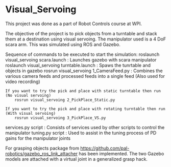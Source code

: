 # Visual_Servoing

This project was done as a part of Robot Controls course at WPI.

The objective of the project is to pick objects from a turntable and stack them at a destination using visual servoing. The manipulator used is a 4 DoF scara arm. This was simulated using ROS and Gazebo.

Sequence of commands to be executed to start the simulation:
	roslaunch visual_servoing scara.launch 			: Launches gazebo with scara manipulator
	roslaunch visual_servoing turntable.launch  : Spaws the tunrtable and objects in gazebo
	rosrun visual_servoing 1_CameraFeed.py      : Combines the various camera feeds and processed feeds into a single feed (Also used for video recording)

	If you want to try the pick and place with static turntable then run (No visual servoing)
		rosrun visual_servoing 2_PickPlace_Static.py
	
	If you want to try the pick and place with rotating turntable then run (With visual servoing)
		rosrun visual_servoing 3_PickPlace_VS.py

services.py script : Consists of services used by other scripts to control the manipulator
tuning.py script   : Used to assist in the tuning process of PD gains for the manipulator joints

For grasping objects package from https://github.com/pal-robotics/gazebo_ros_link_attacher has been implemented. The two Gazebo models are attached with a virtual joint in a generalized grasp hack.
